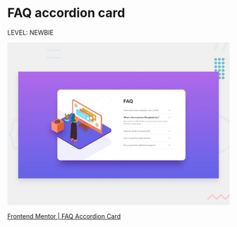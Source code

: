 # FAQ accordion card

LEVEL: NEWBIE

![ua4zwoxu3i9avrzrusre.jpeg](FAQ%20accordion%20card%20bb472722a8b240f0a1ebe9ad8b97895a/ua4zwoxu3i9avrzrusre.jpeg)

[Frontend Mentor | FAQ Accordion Card](https://minna1025.github.io/FrontendMentor/faq-accordion-card-main/index.html)